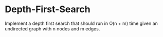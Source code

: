 # Depth-First-Search
Implement a depth first search that should run in O(n + m) time given an undirected graph with n nodes and m edges. 
